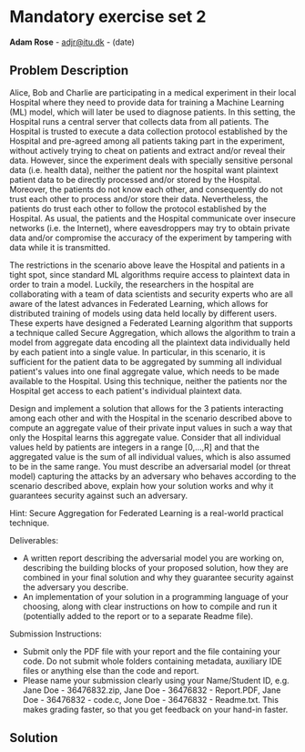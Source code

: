 # Mandatory exercise set 2

**Adam Rose** - adjr@itu.dk - (date)

## Problem Description

Alice, Bob and Charlie are participating in a medical experiment in their local Hospital where they need to provide data for training a Machine Learning (ML) model, which will later be used to diagnose patients. In this setting, the Hospital runs a central server that collects data from all patients. The Hospital is trusted to execute a data collection protocol established by the Hospital and pre-agreed among all patients taking part in the experiment, without actively trying to cheat on patients and extract and/or reveal their data. However, since the experiment deals with specially sensitive personal data (i.e. health data), neither the patient nor the hospital want plaintext patient data to be directly processed and/or stored by the Hospital. Moreover, the patients do not know each other, and consequently do not trust each other to process and/or store their data. Nevertheless, the patients do trust each other to follow the protocol established by the Hospital. As usual, the patients and the Hospital communicate over insecure networks (i.e. the Internet), where eavesdroppers may try to obtain private data and/or compromise the accuracy of the experiment by tampering with data while it is transmitted.

The restrictions in the scenario above leave the Hospital and patients in a tight spot, since standard ML algorithms require access to plaintext data in order to train a model. Luckily, the researchers in the hospital are collaborating with a team of data scientists and security experts who are all aware of the latest advances in Federated Learning, which allows for distributed training of models using data held locally by different users. These experts have designed a Federated Learning algorithm that supports a technique called Secure Aggregation, which allows the algorithm to train a model from aggregate data encoding all the plaintext data individually held by each patient into a single value. In particular, in this scenario, it is sufficient for the patient data to be aggregated by summing all individual patient's values into one final aggregate value, which needs to be made available to the Hospital. Using this technique, neither the patients nor the Hospital get access to each patient's individual plaintext data.

Design and implement a solution that allows for the 3 patients interacting among each other and with the Hospital in the scenario described above to compute an aggregate value of their private input values in such a way that only the Hospital learns this aggregate value. Consider that all individual values held by patients are integers in a range [0,...,R] and that the aggregated value is the sum of all individual values, which is also assumed to be in the same range. You must describe an adversarial model (or threat model) capturing the attacks by an adversary who behaves according to the scenario described above, explain how your solution works and why it guarantees security against such an adversary. 

Hint: Secure Aggregation for Federated Learning is a real-world practical technique.

Deliverables:

- A written report describing the adversarial model you are working on, describing the building blocks of your proposed solution, how they are combined in your final solution and why they guarantee security against the adversary you describe.
- An implementation of your solution in a programming language of your choosing, along with clear instructions on how to compile and run it (potentially added to the report or to a separate Readme file).

Submission Instructions:

- Submit only the PDF file with your report and the file containing your code. Do not submit whole folders containing metadata, auxiliary IDE files or anything else than the code and report.
- Please name your submission clearly using your Name/Student ID, e.g. Jane Doe - 36476832.zip, Jane Doe - 36476832 - Report.PDF, Jane Doe - 36476832 - code.c, Jone Doe - 36476832 - Readme.txt. This makes grading faster, so that you get feedback on your hand-in faster.

## Solution